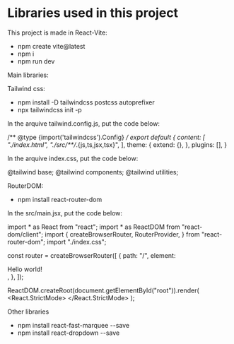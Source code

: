# Libraries used in this project

This project is made in React-Vite:
- npm create vite@latest
- npm i
- npm run dev

Main libraries:

Tailwind css:
- npm install -D tailwindcss postcss autoprefixer
- npx tailwindcss init -p

In the arquive tailwind.config.js, put the code below:

/** @type {import('tailwindcss').Config} */
export default {
  content: [
    "./index.html",
    "./src/**/*.{js,ts,jsx,tsx}",
  ],
  theme: {
    extend: {},
  },
  plugins: [],
}

In the arquive index.css, put the code below:

@tailwind base;
@tailwind components;
@tailwind utilities;

RouterDOM:
- npm install react-router-dom

In the src/main.jsx, put the code below:

import * as React from "react";
import * as ReactDOM from "react-dom/client";
import {
  createBrowserRouter,
  RouterProvider,
} from "react-router-dom";
import "./index.css";

const router = createBrowserRouter([
  {
    path: "/",
    element: <div>Hello world!</div>,
  },
]);

ReactDOM.createRoot(document.getElementById("root")).render(
  <React.StrictMode>
    <RouterProvider router={router} />
  </React.StrictMode>
);

Other libraries
- npm install react-fast-marquee --save
- npm install react-dropdown  --save